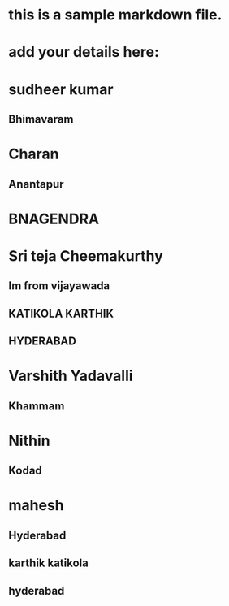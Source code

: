 
# this is a sample markdown file. 
# add your details here: 
# sudheer kumar
## Bhimavaram
# Charan
## Anantapur
# BNAGENDRA
# Sri teja Cheemakurthy
## Im from vijayawada

## KATIKOLA KARTHIK
## HYDERABAD




# Varshith Yadavalli
## Khammam
# Nithin
## Kodad
# mahesh
## Hyderabad
## karthik katikola
## hyderabad
